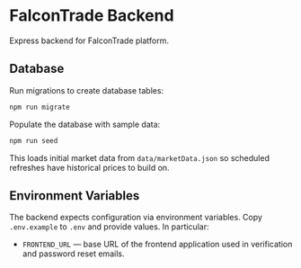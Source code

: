 # FalconTrade Backend

Express backend for FalconTrade platform.

## Database

Run migrations to create database tables:

```bash
npm run migrate
```

Populate the database with sample data:

```bash
npm run seed
```

This loads initial market data from `data/marketData.json` so scheduled refreshes have historical prices to build on.

## Environment Variables

The backend expects configuration via environment variables. Copy `.env.example` to `.env` and provide values. In particular:

- `FRONTEND_URL` — base URL of the frontend application used in verification and password reset emails.

